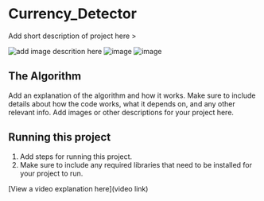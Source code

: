 # Currency_Detector

 Add short description of project here > 

![add image descrition here](https://i.imgur.com/Z4jsNOu.jpg)
![image](https://i.imgur.com/HxQXFX7.jpg)
![image](https://i.imgur.com/vSjUgzI.jpg)

## The Algorithm

Add an explanation of the algorithm and how it works. Make sure to include details about how the code works, what it depends on, and any other relevant info. Add images or other descriptions for your project here. 

## Running this project

1. Add steps for running this project.
2. Make sure to include any required libraries that need to be installed for your project to run.

[View a video explanation here](video link)
